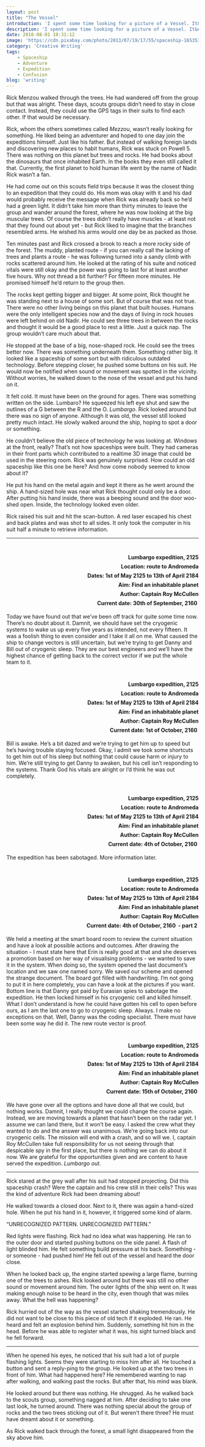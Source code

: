 ```yaml
---
layout: post
title: "The Vessel"
introduction: 'I spent some time looking for a picture of a Vessel. It&#39;s the third exercise from a creative writing prompts list. Instead of going for a picture, I immediately had an idea about a space vessel in my mind. So it&#39;s more of a spacecraft than a vessel, I guess.'
description: 'I spent some time looking for a picture of a Vessel. It&#39;s the third exercise from <a href="https://thinkwritten.com/365-creative-writing-prompts/">a creative writing prompts list</a>. Instead of going for a picture, I immediately had an idea about a space vessel in my mind. So it&#39;s more of a spacecraft than a vessel, I guess.'
date: 2018-08-01 10:31:12
image: 'https://cdn.pixabay.com/photo/2013/07/19/17/55/spaceship-165353_1280.jpg'
category: 'Creative Writing'
tags:
    - Spaceship
    - Adventure
    - Expedition
    - Confusion
blog: 'writing'
---
```

Rick Menzou walked through the trees. He had wandered off from the group but that was alright. These days, scouts groups didn’t need to stay in close contact. Instead, they could use the GPS tags in their suits to find each other. If that would be necessary.

Rick, whom the others sometimes called <em>Mezzou</em>, wasn’t really looking for something. He liked being an adventurer and hoped to one day join the expeditions himself. Just like his father. But instead of walking foreign lands and discovering new places to habit humans, Rick was stuck on Powell 5. There was nothing on this planet but trees and rocks. He had books about the dinosaurs that once inhabited Earth. In the books they even still called it that. Currently, the first planet to hold human life went by the name of Nadir. Rick wasn’t a fan.

He had come out on this scouts field trips because it was the closest thing to an expedition that they could do. His mom was okay with it and his dad would probably receive the message when Rick was already back so he’d had a green light. It didn’t take him more than thirty minutes to leave the group and wander around the forest, where he was now looking at the big muscular trees. Of course the trees didn’t really have muscles - at least not that they found out about yet - but Rick liked to imagine that the branches resembled arms. He wished his arms would one day be as packed as those.
  
Ten minutes past and Rick crossed a brook to reach a more rocky side of the forest. The muddy, planted route - if you can really call the lacking of trees and plants a route - he was following turned into a sandy climb with rocks scattered around him. He looked at the rating of his suite and noticed vitals were still okay and the power was going to last for at least another five hours. Why not thread a bit further? For fifteen more minutes. He promised himself he’d return to the group then.

The rocks kept getting bigger and bigger. At some point, Rick thought he was standing next to a house of some sort. But of course that was not true. There were no other living beings on this planet that built houses. Humans were the only intelligent species now and the days of living in rock houses were left behind on old Nadir. He could see three trees in between the rocks and thought it would be a good place to rest a little. Just a quick nap. The group wouldn’t care much about that.
 
He stopped at the base of a big, nose-shaped rock. He could see the trees better now. There was something underneath them. Something rather big. It looked like a spaceship of some sort but with ridiculous outdated technology. Before stepping closer, he pushed some buttons on his suit. He would now be notified when sound or movement was spotted in the vicinity. Without worries, he walked down to the nose of the vessel and put his hand on it.

It felt cold. It must have been on the ground for ages. There was something written on the side. Lumbaro? He squeezed his left eye shut and saw the outlines of a G between the R and the O. <em>Lumbargo</em>. Rick looked around but there was no sign of anyone. Although it was old, the vessel still looked pretty much intact. He slowly walked around the ship, hoping to spot a door or something.

He couldn’t believe the old piece of technology he was looking at. Windows at the front, really? That’s not how spaceships were built. They had cameras in their front parts which contributed to a realtime 3D image that could be used in the steering room. Rick was genuinely surprised. How could an old spaceship like this one be here? And how come nobody seemed to know about it?

He put his hand on the metal again and kept it there as he went around the ship. A hand-sized hole was near what Rick thought could only be a door. After putting his hand inside, there was a beeping sound and the door woo-shed open. Inside, the technology looked even older.
 
Rick raised his suit and hit the scan-button. A red laser escaped his chest and back plates and was shot to all sides. It only took the computer in his suit half a minute to retrieve information.

<hr style="margin-bottom: 0;"/>

<style>
.vessel-report-header {
    text-align: right; 
    white-space: pre;
    line-height: 1.5rem!important;
    font-weight: bold!important;
}
</style>

<p class="vessel-report-header">
Lumbargo expedition, 2125
Location: route to Andromeda
Dates: 1st of May 2125 to 13th of April 2184
Aim: Find an inhabitable planet
Author: Captain Roy McCullen
Current date: 30th of September, 2160 
</p>

Today we have found out that we’ve been off track for quite some time now. There’s no doubt about it. Damnit, we should have set the cryogenic systems to wake us up every five years as intended, not every fifteen. It was a foolish thing to even consider and I take it all on me. What caused the ship to change vectors is still uncertain, but we’re trying to get Danny and Bill out of cryogenic sleep. They are our best engineers and we’ll have the highest chance of getting back to the correct vector if we put the whole team to it. 

<p class="vessel-report-header">
Lumbargo expedition, 2125
Location: route to Andromeda
Dates: 1st of May 2125 to 13th of April 2184
Aim: Find an inhabitable planet
Author: Captain Roy McCullen
Current date: 1st of October, 2160 
</p>

Bill is awake. He’s a bit dazed and we’re trying to get him up to speed but he’s having trouble staying focused. Okay, I admit we took some shortcuts to get him out of his sleep but nothing that could cause harm or injury to him. We’re still trying to get Danny to awaken, but his cell isn’t responding to the systems. Thank God his vitals are alright or I’d think he was out completely. 

<p class="vessel-report-header">
Lumbargo expedition, 2125
Location: route to Andromeda
Dates: 1st of May 2125 to 13th of April 2184
Aim: Find an inhabitable planet
Author: Captain Roy McCullen
Current date: 4th of October, 2160 
</p>

The expedition has been sabotaged. More information later.

<p class="vessel-report-header">
Lumbargo expedition, 2125
Location: route to Andromeda
Dates: 1st of May 2125 to 13th of April 2184
Aim: Find an inhabitable planet
Author: Captain Roy McCullen
Current date: 4th of October, 2160  - part 2 
</p>

We held a meeting at the smart board room to review the current situation and have a look at possible actions and outcomes. After drawing the situation - I must state here that Erin is really good at that and she deserves a promotion based on her way of visualising problems - we wanted to save it in the system. When doing so, the system opened the last document’s location and we saw one named sorry. We saved our scheme and opened the strange document. The board got filled with handwriting. I’m not going to put it in here completely, you can have a look at the pictures if you want. Bottom line is that Danny got paid by Eurasian spies to sabotage the expedition. He then locked himself in his cryogenic cell and killed himself. What I don’t understand is how he could have gotten his cell to open before ours, as I am the last one to go to cryogenic sleep. Always. I make no exceptions on that. Well, Danny was the coding specialist. There must have been some way he did it. The new route vector is proof.

<p class="vessel-report-header">
Lumbargo expedition, 2125
Location: route to Andromeda
Dates: 1st of May 2125 to 13th of April 2184
Aim: Find an inhabitable planet
Author: Captain Roy McCullen
Current date: 15th of October, 2160 
</p>

We have gone over all the options and have done all that we could, but nothing works. Damnit, I really thought we could change the course again. Instead, we are moving towards a planet that hasn’t been on the radar yet. I assume we can land there, but it won’t be easy. I asked the crew what they wanted to do and the answer was unanimous. We’re going back into our cryogenic cells. The mission will end with a crash, and so will we. I, captain Roy McCullen take full responsibility for us not seeing through that despicable spy in the first place, but there is nothing we can do about it now. We are grateful for the opportunities given and are content to have served the expedition. <em>Lumbargo out</em>.

<hr/>

Rick stared at the grey wall after his suit had stopped projecting. Did this spaceship crash? Were the captain and his crew still in their cells? This was the kind of adventure Rick had been dreaming about!

He walked towards a closed door. Next to it, there was again a hand-sized hole. When he put his hand in it, however, it triggered some kind of alarm.
 
“UNRECOGNIZED PATTERN. UNRECOGNIZED PATTERN.”

Red lights were flashing. Rick had no idea what was happening. He ran to the outer door and started pushing buttons on the side panel. A flash of light blinded him. He felt something build pressure at his back. Something - or someone - had pushed him! He fell out of the vessel and heard the door close.
 
When he looked back up, the engine started spewing a large flame, burning one of the trees to ashes. Rick looked around but there was still no other sound or movement around him. The outer lights of the ship went on. It was making enough noise to be heard in the city, even though that was miles away. What the hell was happening?
 
Rick hurried out of the way as the vessel started shaking tremendously. He did not want to be close to this piece of old tech if it exploded. He ran. He heard and felt an explosion behind him. Suddenly, something hit him in the head. Before he was able to register what it was, his sight turned black and he fell forward.

<hr/>

When he opened his eyes, he noticed that his suit had a lot of purple flashing lights. Seems they were starting to miss him after all. He touched a button and sent a reply-ping to the group. He looked up at the two trees in front of him. What had happened here? He remembered wanting to nap after walking, and walking past the rocks. But after that, his mind was blank.
 
He looked around but there was nothing. He shrugged. As he walked back to the scouts group, something nagged at him. After deciding to take one last look, he turned around. There was nothing special about the group of rocks and the two trees sticking out of it. But weren’t there three? He must have dreamt about it or something.
 
As Rick walked back through the forest, a small light disappeared from the sky above him.